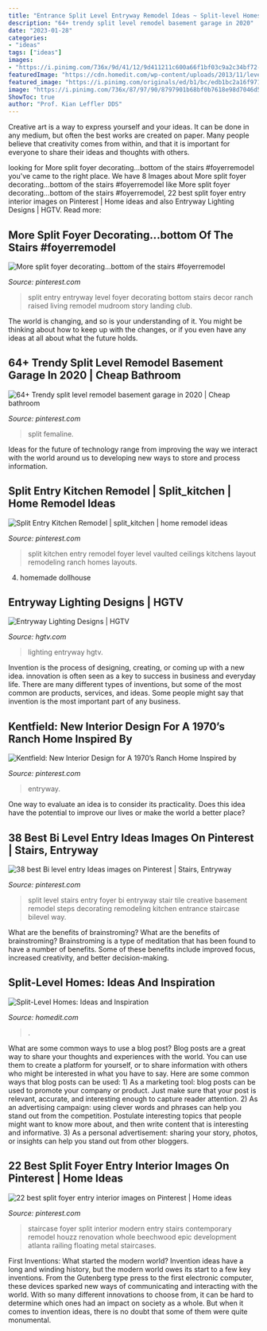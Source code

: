 ```yaml
---
title: "Entrance Split Level Entryway Remodel Ideas ~ Split-level Homes: Ideas And Inspiration"
description: "64+ trendy split level remodel basement garage in 2020"
date: "2023-01-28"
categories:
- "ideas"
tags: ["ideas"]
images:
- "https://i.pinimg.com/736x/9d/41/12/9d411211c600a66f1bf03c9a2c34bf72--entryway-stairs-house-stairs.jpg"
featuredImage: "https://cdn.homedit.com/wp-content/uploads/2013/11/level-up-living-room.jpg"
featured_image: "https://i.pinimg.com/originals/ed/b1/bc/edb1bc2a16f97115dfa187f7dd03b544.jpg"
image: "https://i.pinimg.com/736x/87/97/90/8797901b68bf0b7618e98d7046d5aa4e--modern-staircase-staircase-ideas.jpg"
ShowToc: true
author: "Prof. Kian Leffler DDS"
---
```



Creative art is a way to express yourself and your ideas. It can be done in any medium, but often the best works are created on paper. Many people believe that creativity comes from within, and that it is important for everyone to share their ideas and thoughts with others.

	

		
looking for More split foyer decorating...bottom of the stairs #foyerremodel you've came to the right place. We have 8 Images about More split foyer decorating...bottom of the stairs #foyerremodel like More split foyer decorating...bottom of the stairs #foyerremodel, 22 best split foyer entry interior images on Pinterest | Home ideas and also Entryway Lighting Designs | HGTV. Read more:
		
    
## More Split Foyer Decorating...bottom Of The Stairs #foyerremodel

<img loading=lazy src="https://i.pinimg.com/originals/bd/6a/8e/bd6a8eccf5294f5126976a8a33381473.jpg" onerror="this.onerror=null;this.src='https://tse3.mm.bing.net/th?id=OIP.yPEb2Lsf9PmezerOU-0S2gHaJ4&amp;pid=15.1';" alt="More split foyer decorating...bottom of the stairs #foyerremodel">

_Source: pinterest.com_

>split entry entryway level foyer decorating bottom stairs decor ranch raised living remodel mudroom story landing club. 

	

The world is changing, and so is your understanding of it. You might be thinking about how to keep up with the changes, or if you even have any ideas at all about what the future holds. 

    
## 64+ Trendy Split Level Remodel Basement Garage In 2020 | Cheap Bathroom

<img loading=lazy src="https://i.pinimg.com/originals/46/7d/63/467d637055f21398dc8c5f74b63904f6.jpg" onerror="this.onerror=null;this.src='https://tse4.mm.bing.net/th?id=OIP.sYxB6JI46aOSMU2qO2oHBAAAAA&amp;pid=15.1';" alt="64+ Trendy split level remodel basement garage in 2020 | Cheap bathroom">

_Source: pinterest.com_

>split femaline. 

	

Ideas for the future of technology range from improving the way we interact with the world around us to developing new ways to store and process information.

    
## Split Entry Kitchen Remodel | Split_kitchen | Home Remodel Ideas

<img loading=lazy src="https://s-media-cache-ak0.pinimg.com/736x/41/e8/7d/41e87dcb15ae5d7f70695a211cac92f3.jpg" onerror="this.onerror=null;this.src='https://tse3.mm.bing.net/th?id=OIP.On-JVu5e53I_GCViawZ_zQHaE7&amp;pid=15.1';" alt="Split Entry Kitchen Remodel | split_kitchen | home remodel ideas">

_Source: pinterest.com_

>split kitchen entry remodel foyer level vaulted ceilings kitchens layout remodeling ranch homes layouts. 

	

4. homemade dollhouse

    
## Entryway Lighting Designs | HGTV

<img loading=lazy src="https://hgtvhome.sndimg.com/content/dam/images/hgrm/fullset/2011/6/29/11/DesignLens_rounded-banisters_s3x4.jpg.rend.hgtvcom.616.822.suffix/1409176818752.jpeg" onerror="this.onerror=null;this.src='https://tse4.mm.bing.net/th?id=OIP.V1izc1KNTHv5vkn_38DWtwHaJ4&amp;pid=15.1';" alt="Entryway Lighting Designs | HGTV">

_Source: hgtv.com_

>lighting entryway hgtv. 

	

Invention is the process of designing, creating, or coming up with a new idea. innovation is often seen as a key to success in business and everyday life. There are many different types of inventions, but some of the most common are products, services, and ideas. Some people might say that invention is the most important part of any business.

    
## Kentfield: New Interior Design For A 1970’s Ranch Home Inspired By

<img loading=lazy src="https://i.pinimg.com/originals/ed/b1/bc/edb1bc2a16f97115dfa187f7dd03b544.jpg" onerror="this.onerror=null;this.src='https://tse1.mm.bing.net/th?id=OIP.4mdWY4VwUkMS-QUHbvLfjwHaJ4&amp;pid=15.1';" alt="Kentfield: New Interior Design for A 1970’s Ranch Home Inspired by">

_Source: pinterest.com_

>entryway. 

	

One way to evaluate an idea is to consider its practicality. Does this idea have the potential to improve our lives or make the world a better place?

    
## 38 Best Bi Level Entry Ideas Images On Pinterest | Stairs, Entryway

<img loading=lazy src="https://i.pinimg.com/736x/9d/41/12/9d411211c600a66f1bf03c9a2c34bf72--entryway-stairs-house-stairs.jpg" onerror="this.onerror=null;this.src='https://tse1.mm.bing.net/th?id=OIP.pduzI7fLDLy7N429PM5wFgHaJ4&amp;pid=15.1';" alt="38 best Bi level entry Ideas images on Pinterest | Stairs, Entryway">

_Source: pinterest.com_

>split level stairs entry foyer bi entryway stair tile creative basement remodel steps decorating remodeling kitchen entrance staircase bilevel way. 

	

What are the benefits of brainstroming?
What are the benefits of brainstroming? Brainstroming is a type of meditation that has been found to have a number of benefits. Some of these benefits include improved focus, increased creativity, and better decision-making.

    
## Split-Level Homes: Ideas And Inspiration

<img loading=lazy src="https://cdn.homedit.com/wp-content/uploads/2013/11/level-up-living-room.jpg" onerror="this.onerror=null;this.src='https://tse4.mm.bing.net/th?id=OIP.RBIoX0k9DMY461Fgt9MCWQHaF1&amp;pid=15.1';" alt="Split-Level Homes: Ideas and Inspiration">

_Source: homedit.com_

>. 

	

What are some common ways to use a blog post?
Blog posts are a great way to share your thoughts and experiences with the world. You can use them to create a platform for yourself, or to share information with others who might be interested in what you have to say. Here are some common ways that blog posts can be used: 1) As a marketing tool: blog posts can be used to promote your company or product. Just make sure that your post is relevant, accurate, and interesting enough to capture reader attention. 2) As an advertising campaign: using clever words and phrases can help you stand out from the competition. Postulate interesting topics that people might want to know more about, and then write content that is interesting and informative. 3) As a personal advertisement: sharing your story, photos, or insights can help you stand out from other bloggers.

    
## 22 Best Split Foyer Entry Interior Images On Pinterest | Home Ideas

<img loading=lazy src="https://i.pinimg.com/736x/87/97/90/8797901b68bf0b7618e98d7046d5aa4e--modern-staircase-staircase-ideas.jpg" onerror="this.onerror=null;this.src='https://tse3.mm.bing.net/th?id=OIP.RMK1YN-vrhZWi7se0r3GzQHaLH&amp;pid=15.1';" alt="22 best split foyer entry interior images on Pinterest | Home ideas">

_Source: pinterest.com_

>staircase foyer split interior modern entry stairs contemporary remodel houzz renovation whole beechwood epic development atlanta railing floating metal staircases. 

	

First Inventions: What started the modern world?
Invention ideas have a long and winding history, but the modern world owes its start to a few key inventions. From the Gutenberg type press to the first electronic computer, these devices sparked new ways of communicating and interacting with the world. With so many different innovations to choose from, it can be hard to determine which ones had an impact on society as a whole. But when it comes to invention ideas, there is no doubt that some of them were quite monumental.

